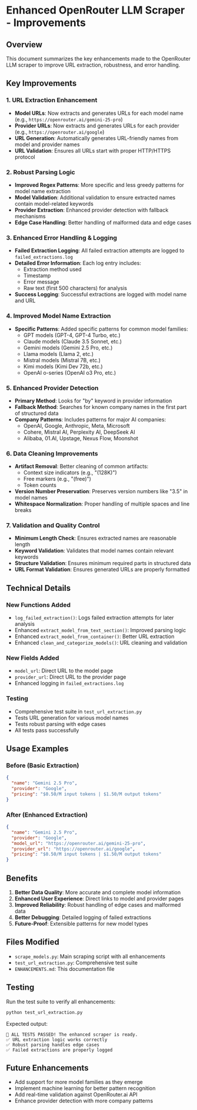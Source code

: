 # Enhanced OpenRouter LLM Scraper - Improvements

## Overview
This document summarizes the key enhancements made to the OpenRouter LLM scraper to improve URL extraction, robustness, and error handling.

## Key Improvements

### 1. URL Extraction Enhancement
- **Model URLs**: Now extracts and generates URLs for each model name (e.g., `https://openrouter.ai/gemini-25-pro`)
- **Provider URLs**: Now extracts and generates URLs for each provider (e.g., `https://openrouter.ai/google`)
- **URL Generation**: Automatically generates URL-friendly names from model and provider names
- **URL Validation**: Ensures all URLs start with proper HTTP/HTTPS protocol

### 2. Robust Parsing Logic
- **Improved Regex Patterns**: More specific and less greedy patterns for model name extraction
- **Model Validation**: Additional validation to ensure extracted names contain model-related keywords
- **Provider Extraction**: Enhanced provider detection with fallback mechanisms
- **Edge Case Handling**: Better handling of malformed data and edge cases

### 3. Enhanced Error Handling & Logging
- **Failed Extraction Logging**: All failed extraction attempts are logged to `failed_extractions.log`
- **Detailed Error Information**: Each log entry includes:
  - Extraction method used
  - Timestamp
  - Error message
  - Raw text (first 500 characters) for analysis
- **Success Logging**: Successful extractions are logged with model name and URL

### 4. Improved Model Name Extraction
- **Specific Patterns**: Added specific patterns for common model families:
  - GPT models (GPT-4, GPT-4 Turbo, etc.)
  - Claude models (Claude 3.5 Sonnet, etc.)
  - Gemini models (Gemini 2.5 Pro, etc.)
  - Llama models (Llama 2, etc.)
  - Mistral models (Mistral 7B, etc.)
  - Kimi models (Kimi Dev 72b, etc.)
  - OpenAI o-series (OpenAI o3 Pro, etc.)

### 5. Enhanced Provider Detection
- **Primary Method**: Looks for "by" keyword in provider information
- **Fallback Method**: Searches for known company names in the first part of structured data
- **Company Patterns**: Includes patterns for major AI companies:
  - OpenAI, Google, Anthropic, Meta, Microsoft
  - Cohere, Mistral AI, Perplexity AI, DeepSeek AI
  - Alibaba, 01.AI, Upstage, Nexus Flow, Moonshot

### 6. Data Cleaning Improvements
- **Artifact Removal**: Better cleaning of common artifacts:
  - Context size indicators (e.g., "(128K)")
  - Free markers (e.g., "(free)")
  - Token counts
- **Version Number Preservation**: Preserves version numbers like "3.5" in model names
- **Whitespace Normalization**: Proper handling of multiple spaces and line breaks

### 7. Validation and Quality Control
- **Minimum Length Check**: Ensures extracted names are reasonable length
- **Keyword Validation**: Validates that model names contain relevant keywords
- **Structure Validation**: Ensures minimum required parts in structured data
- **URL Format Validation**: Ensures generated URLs are properly formatted

## Technical Details

### New Functions Added
- `log_failed_extraction()`: Logs failed extraction attempts for later analysis
- Enhanced `extract_model_from_text_section()`: Improved parsing logic
- Enhanced `extract_model_from_container()`: Better URL extraction
- Enhanced `clean_and_categorize_models()`: URL cleaning and validation

### New Fields Added
- `model_url`: Direct URL to the model page
- `provider_url`: Direct URL to the provider page
- Enhanced logging in `failed_extractions.log`

### Testing
- Comprehensive test suite in `test_url_extraction.py`
- Tests URL generation for various model names
- Tests robust parsing with edge cases
- All tests pass successfully

## Usage Examples

### Before (Basic Extraction)
```json
{
  "name": "Gemini 2.5 Pro",
  "provider": "Google",
  "pricing": "$0.50/M input tokens | $1.50/M output tokens"
}
```

### After (Enhanced Extraction)
```json
{
  "name": "Gemini 2.5 Pro",
  "provider": "Google",
  "model_url": "https://openrouter.ai/gemini-25-pro",
  "provider_url": "https://openrouter.ai/google",
  "pricing": "$0.50/M input tokens | $1.50/M output tokens"
}
```

## Benefits

1. **Better Data Quality**: More accurate and complete model information
2. **Enhanced User Experience**: Direct links to model and provider pages
3. **Improved Reliability**: Robust handling of edge cases and malformed data
4. **Better Debugging**: Detailed logging of failed extractions
5. **Future-Proof**: Extensible patterns for new model types

## Files Modified
- `scrape_models.py`: Main scraping script with all enhancements
- `test_url_extraction.py`: Comprehensive test suite
- `ENHANCEMENTS.md`: This documentation file

## Testing
Run the test suite to verify all enhancements:
```bash
python test_url_extraction.py
```

Expected output:
```
🎉 ALL TESTS PASSED! The enhanced scraper is ready.
✅ URL extraction logic works correctly
✅ Robust parsing handles edge cases
✅ Failed extractions are properly logged
```

## Future Enhancements
- Add support for more model families as they emerge
- Implement machine learning for better pattern recognition
- Add real-time validation against OpenRouter.ai API
- Enhance provider detection with more company patterns